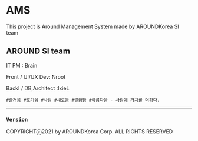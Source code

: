# AMS

This project is Around Management System made by AROUNDKorea SI team

## AROUND SI team

IT PM : Brain

Front / UI/UX Dev: Nroot 

BackI / DB,Architect :IxieL

`#즐거움 #호기심 #사림 #새로움 #깔끔함 #아름다움 - 사람에 가치를 더하다.` 

---

### `Version`

COPYRIGHTⓒ2021 by AROUNDKorea Corp. ALL RIGHTS RESERVED
